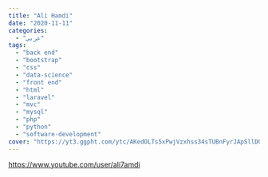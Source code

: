 ```yaml
---
title: "Ali Hamdi"
date: "2020-11-11"
categories:
  - "عربي"
tags:
  - "back end"
  - "bootstrap"
  - "css"
  - "data-science"
  - "front end"
  - "html"
  - "laravel"
  - "mvc"
  - "mysql"
  - "php"
  - "python"
  - "software-development"
cover: "https://yt3.ggpht.com/ytc/AKedOLTs5xPwjVzxhss34sTUBnFyrJApSllD0pa3oQaOhw=s88-c-k-c0x00ffffff-no-rj"
---
```


https://www.youtube.com/user/ali7amdi
